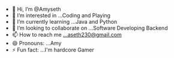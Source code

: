 - 👋 Hi, I’m @Amyseth
- 👀 I’m interested in ...Coding and Playing
- 🌱 I’m currently learning ...Java and Python
- 💞️ I’m looking to collaborate on ...Software Developing Backend
- 📫 How to reach me ...aseth230@gmail.com
- 😄 Pronouns: ...Amy
- ⚡ Fun fact: ...I'm hardcore Gamer

<!---
Amyseth/Amyseth is a ✨ special ✨ repository because its `README.md` (this file) appears on your GitHub profile.
You can click the Preview link to take a look at your changes.
--->

